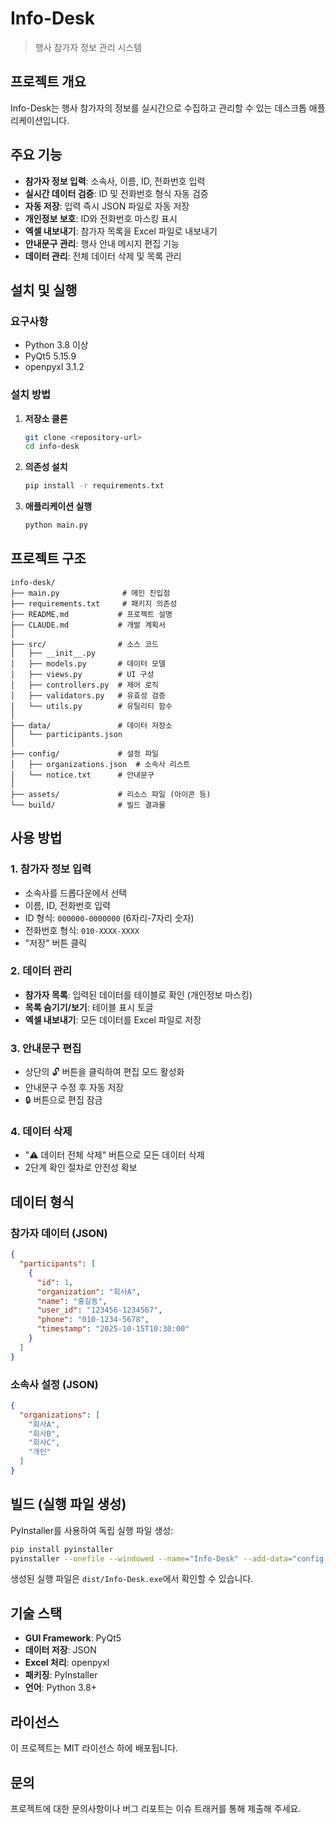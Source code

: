 # Info-Desk

> 행사 참가자 정보 관리 시스템

## 프로젝트 개요

Info-Desk는 행사 참가자의 정보를 실시간으로 수집하고 관리할 수 있는 데스크톱 애플리케이션입니다.

## 주요 기능

- **참가자 정보 입력**: 소속사, 이름, ID, 전화번호 입력
- **실시간 데이터 검증**: ID 및 전화번호 형식 자동 검증
- **자동 저장**: 입력 즉시 JSON 파일로 자동 저장
- **개인정보 보호**: ID와 전화번호 마스킹 표시
- **엑셀 내보내기**: 참가자 목록을 Excel 파일로 내보내기
- **안내문구 관리**: 행사 안내 메시지 편집 기능
- **데이터 관리**: 전체 데이터 삭제 및 목록 관리

## 설치 및 실행

### 요구사항

- Python 3.8 이상
- PyQt5 5.15.9
- openpyxl 3.1.2

### 설치 방법

1. **저장소 클론**
   ```bash
   git clone <repository-url>
   cd info-desk
   ```

2. **의존성 설치**
   ```bash
   pip install -r requirements.txt
   ```

3. **애플리케이션 실행**
   ```bash
   python main.py
   ```

## 프로젝트 구조

```
info-desk/
├── main.py              # 메인 진입점
├── requirements.txt     # 패키지 의존성
├── README.md           # 프로젝트 설명
├── CLAUDE.md           # 개발 계획서
│
├── src/                # 소스 코드
│   ├── __init__.py
│   ├── models.py       # 데이터 모델
│   ├── views.py        # UI 구성
│   ├── controllers.py  # 제어 로직
│   ├── validators.py   # 유효성 검증
│   └── utils.py        # 유틸리티 함수
│
├── data/               # 데이터 저장소
│   └── participants.json
│
├── config/             # 설정 파일
│   ├── organizations.json  # 소속사 리스트
│   └── notice.txt      # 안내문구
│
├── assets/             # 리소스 파일 (아이콘 등)
└── build/              # 빌드 결과물
```

## 사용 방법

### 1. 참가자 정보 입력
- 소속사를 드롭다운에서 선택
- 이름, ID, 전화번호 입력
- ID 형식: `000000-0000000` (6자리-7자리 숫자)
- 전화번호 형식: `010-XXXX-XXXX`
- "저장" 버튼 클릭

### 2. 데이터 관리
- **참가자 목록**: 입력된 데이터를 테이블로 확인 (개인정보 마스킹)
- **목록 숨기기/보기**: 테이블 표시 토글
- **엑셀 내보내기**: 모든 데이터를 Excel 파일로 저장

### 3. 안내문구 편집
- 상단의 🔓 버튼을 클릭하여 편집 모드 활성화
- 안내문구 수정 후 자동 저장
- 🔒 버튼으로 편집 잠금

### 4. 데이터 삭제
- "⚠️ 데이터 전체 삭제" 버튼으로 모든 데이터 삭제
- 2단계 확인 절차로 안전성 확보

## 데이터 형식

### 참가자 데이터 (JSON)
```json
{
  "participants": [
    {
      "id": 1,
      "organization": "회사A",
      "name": "홍길동",
      "user_id": "123456-1234567",
      "phone": "010-1234-5678",
      "timestamp": "2025-10-15T10:30:00"
    }
  ]
}
```

### 소속사 설정 (JSON)
```json
{
  "organizations": [
    "회사A",
    "회사B",
    "회사C",
    "개인"
  ]
}
```

## 빌드 (실행 파일 생성)

PyInstaller를 사용하여 독립 실행 파일 생성:

```bash
pip install pyinstaller
pyinstaller --onefile --windowed --name="Info-Desk" --add-data="config;config" main.py
```

생성된 실행 파일은 `dist/Info-Desk.exe`에서 확인할 수 있습니다.

## 기술 스택

- **GUI Framework**: PyQt5
- **데이터 저장**: JSON
- **Excel 처리**: openpyxl
- **패키징**: PyInstaller
- **언어**: Python 3.8+

## 라이선스

이 프로젝트는 MIT 라이선스 하에 배포됩니다.

## 문의

프로젝트에 대한 문의사항이나 버그 리포트는 이슈 트래커를 통해 제출해 주세요.
